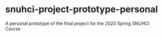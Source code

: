 # snuhci-project-prototype-personal
A personal prototype of the final project for the 2020 Spring SNUHCI Course
